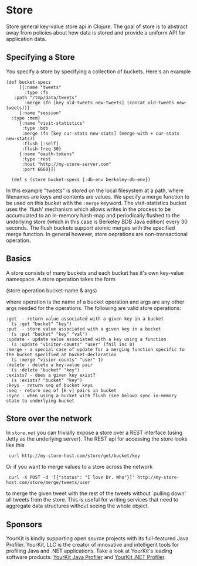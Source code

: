 # Store 

Store general key-value store api in Clojure. The goal of store is to abstract away from policies about how data is stored and provide a uniform API for application data.

## Specifying a Store

You specify a store by specifying a collection of buckets. Here's an example

    (def bucket-specs
    	 [{:name "tweets"
      	   :type :fs
	   :path "/tmp/data/tweets"
           :merge (fn [key old-tweets new-tweets] (concat old-tweets new-tweets))}
     	 {:name "session"
	  :type :mem}
         {:name "visit-statistics"
          :type :bdb
          :merge (fn [key cur-stats new-stats] (merge-with + cur-stats new-stats))
          :flush [:self]
          :flush-freq 30}
         {:name "oauth-tokens"
          :type :rest
          :host "http://my-store-server.com"
          :port 6660}])

      (def s (store bucket-specs {:db-env berkeley-db-env})

In this example "tweets" is stored on the local filesystem at a path, where filenames are keys and contents are values. We specify a merge function to be used on this bucket with the <code>:merge</code> keyword. The visit-statistics bucket uses the `flush' mechanism which allows writes in the process to be accumulated to an in-memory hash-map and periodically flushed to the underlying store (which in this case is Berkeley BDB Java edition) every 30 seconds. The flush buckets support atomic merges with the specified merge function. In general however, store oeprations are  non-transactional operation.


## Basics

 A store consists of many buckets and each bucket has it's own key-value namespace. A store operation takes the form 

  (store operation bucket-name & args)

where operation is the name of a bucket operation and args are any other args needed for the operations. The following are valid store operations:

    :get  - return value associated with a given key in a bucket 
      (s :get "bucket" "key") 
    :put  - store value associated with a given key in a bucket 
      (s :put "bucket" "key" "val")
    :update - update value associated with a key using a function 
      (s :update "visitor-counts" "user" (fnil inc 0)
    :merge - a special case of update for a merging function specific to the bucket specified at bucket-declaration 
      (s :merge "visior-counts" "user" 1)
    :delete - delete a key-value pair 
      (s :delete "bucket" "key")
    :exists? - does a given key exist? 
      (s :exists? "bucket" "key")
    :keys - return seq of bucket keys
    :seq - return seq of [k v] pairs in bucket
    :sync - when using a bucket with flush (see below) sync in-memory state to underlying bucket
   
##  Store over the network

In <code>store.net</code> you can trivially expose a store over a REST interface (using Jetty as the underlying server). The REST api for accessing the store looks like this

     curl http://my-store-host.com/store/get/bucket/key

Or if you want to merge values to a store across the network 

     curl -X POST -d '[{"status": "I love Dr. Who"}]' http://my-store-host.com/store/merge/tweets/user

to merge the given tweet with the rest of the tweets without `pulling down' all tweets from the store. This is useful for writing services that need to aggregate data structures without seeing the whole object. 



## Sponsors

YourKit is kindly supporting open source projects with its full-featured Java Profiler.
YourKit, LLC is the creator of innovative and intelligent tools for profiling
Java and .NET applications. Take a look at YourKit's leading software products:
[YourKit Java Profiler](http://www.yourkit.com/java/profiler/index.jsp) and
[YourKit .NET Profiler](http://www.yourkit.com/.net/profiler/index.jsp).